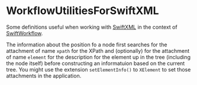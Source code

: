 # WorkflowUtilitiesForSwiftXML

Some definitions useful when working with [SwiftXML](https://github.com/stefanspringer1/SwiftXML) in the context of [SwiftWorkflow](https://github.com/stefanspringer1/SwiftWorkflow). 

The information about the position fo a node first searches for the attachment of name `xpath` for the XPath and (optionally) for the attachment of name `element` for the description for the element up in the tree (including the node itself) before constructing an informatuion based on the current tree. You might use the extension `setElementInfo()` to `XElement` to set those attachments in the application.

